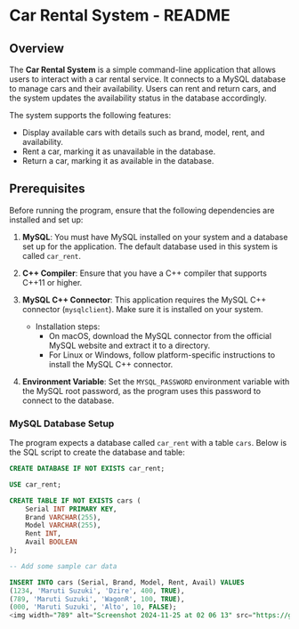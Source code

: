 # Car Rental System - README

## Overview

The **Car Rental System** is a simple command-line application that allows users to interact with a car rental service. It connects to a MySQL database to manage cars and their availability. Users can rent and return cars, and the system updates the availability status in the database accordingly.

The system supports the following features:
- Display available cars with details such as brand, model, rent, and availability.
- Rent a car, marking it as unavailable in the database.
- Return a car, marking it as available in the database.

## Prerequisites

Before running the program, ensure that the following dependencies are installed and set up:

1. **MySQL**: You must have MySQL installed on your system and a database set up for the application. The default database used in this system is called `car_rent`.
2. **C++ Compiler**: Ensure that you have a C++ compiler that supports C++11 or higher.
3. **MySQL C++ Connector**: This application requires the MySQL C++ connector (`mysqlclient`). Make sure it is installed on your system.
   - Installation steps:
     - On macOS, download the MySQL connector from the official MySQL website and extract it to a directory.
     - For Linux or Windows, follow platform-specific instructions to install the MySQL C++ connector.

4. **Environment Variable**: Set the `MYSQL_PASSWORD` environment variable with the MySQL root password, as the program uses this password to connect to the database.

### MySQL Database Setup

The program expects a database called `car_rent` with a table `cars`. Below is the SQL script to create the database and table:

```sql
CREATE DATABASE IF NOT EXISTS car_rent;

USE car_rent;

CREATE TABLE IF NOT EXISTS cars (
    Serial INT PRIMARY KEY,
    Brand VARCHAR(255),
    Model VARCHAR(255),
    Rent INT,
    Avail BOOLEAN
);

-- Add some sample car data

INSERT INTO cars (Serial, Brand, Model, Rent, Avail) VALUES
(1234, 'Maruti Suzuki', 'Dzire', 400, TRUE),
(789, 'Maruti Suzuki', 'WagonR', 100, TRUE),
(000, 'Maruti Suzuki', 'Alto', 10, FALSE);
<img width="789" alt="Screenshot 2024-11-25 at 02 06 13" src="https://github.com/user-attachments/assets/3dbe6bba-2f8f-4979-ba67-59c2c0476a4c">
